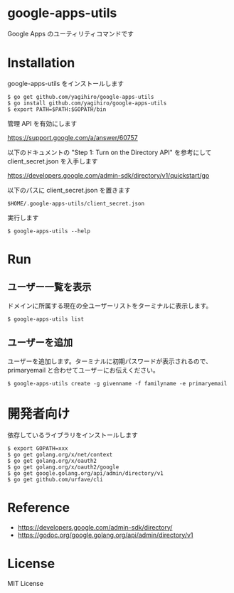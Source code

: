 # google-apps-utils

Google Apps のユーティリティコマンドです

# Installation

google-apps-utils をインストールします

```
$ go get github.com/yagihiro/google-apps-utils
$ go install github.com/yagihiro/google-apps-utils
$ export PATH=$PATH:$GOPATH/bin
```

管理 API を有効にします

https://support.google.com/a/answer/60757

以下のドキュメントの "Step 1: Turn on the Directory API" を参考にして client_secret.json を入手します

https://developers.google.com/admin-sdk/directory/v1/quickstart/go

以下のパスに client_secret.json を置きます

```
$HOME/.google-apps-utils/client_secret.json
```

実行します
```
$ google-apps-utils --help
```


# Run

## ユーザー一覧を表示

ドメインに所属する現在の全ユーザーリストをターミナルに表示します。
```
$ google-apps-utils list
```

## ユーザーを追加

ユーザーを追加します。ターミナルに初期パスワードが表示されるので、primaryemail と合わせてユーザーにお伝えください。
```
$ google-apps-utils create -g givenname -f familyname -e primaryemail
```

# 開発者向け

依存しているライブラリをインストールします

```
$ export GOPATH=xxx
$ go get golang.org/x/net/context
$ go get golang.org/x/oauth2
$ go get golang.org/x/oauth2/google
$ go get google.golang.org/api/admin/directory/v1
$ go get github.com/urfave/cli
```

# Reference

* https://developers.google.com/admin-sdk/directory/
* https://godoc.org/google.golang.org/api/admin/directory/v1

# License

MIT License
